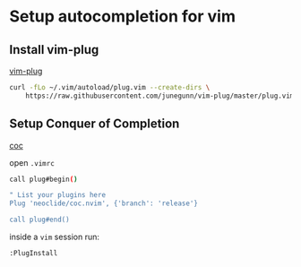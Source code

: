 # Setup autocompletion for vim

## Install vim-plug

[vim-plug](https://github.com/junegunn/vim-plug)

```bash
curl -fLo ~/.vim/autoload/plug.vim --create-dirs \
    https://raw.githubusercontent.com/junegunn/vim-plug/master/plug.vim
```

## Setup Conquer of Completion

[coc](https://github.com/neoclide/coc.nvim)

open `.vimrc`
```bash
call plug#begin()

" List your plugins here
Plug 'neoclide/coc.nvim', {'branch': 'release'}

call plug#end()
```

inside a `vim` session run:
```bash
:PlugInstall
```

